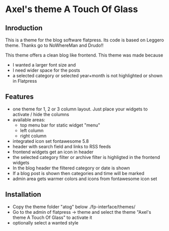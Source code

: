 # Axel's theme A Touch Of Glass



## Inroduction

This is a theme for the blog software flatpress. Its code is based on Leggero
theme. Thanks go to NoWhereMan and Drudo!!

This theme offers a clean blog like frontend. This theme was made because
- I wanted a larger font size and 
- I need wider space for the posts
- a selected category or selected year+month is not highlighted or shown in Flatpress



## Features

- one theme for 1, 2 or 3 column layout. Just place your widgets to activate / hide the columns
- available areas: 
  - top menu bar for static widget "menu"
  - left column
  - right column
- integrated icon set fontawesome 5.8
- header with search field and links to RSS feeds
- frontend widgets get an icon in header
- the selected category filter or archive filter is highligted in the frontend widgets
- In the blog header the filtered category or date is shown
- If a blog post is shown then categories and time will be marked
- admin area gets warmer colors and icons from fontawesome icon set



## Installation

- Copy the theme folder "atog" below ./fp-interface/themes/
- Go to the admin of flatpress -> theme and select the theme "Axel's theme A Touch Of Glass" to activate it
- optionally select a wanted style

